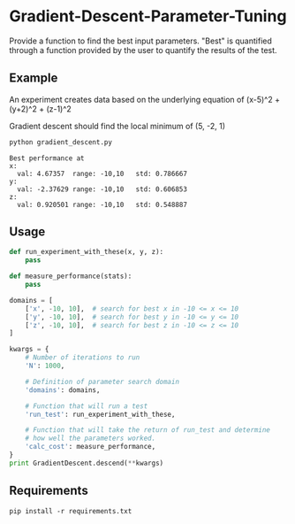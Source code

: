 # Gradient-Descent-Parameter-Tuning

Provide a function to find the best input parameters.  "Best" is quantified through a function provided by the user to quantify the results of the test.

## Example

An experiment creates data based on the underlying equation of
    (x-5)^2 + (y+2)^2 + (z-1)^2

Gradient descent should find the local minimum of (5, -2, 1)

```bash
python gradient_descent.py
```

```
Best performance at
x:
  val: 4.67357  range: -10,10   std: 0.786667
y:
  val: -2.37629 range: -10,10   std: 0.606853
z:
  val: 0.920501 range: -10,10   std: 0.548887
```

## Usage

```python
def run_experiment_with_these(x, y, z):
    pass

def measure_performance(stats):
    pass

domains = [
    ['x', -10, 10],  # search for best x in -10 <= x <= 10
    ['y', -10, 10],  # search for best y in -10 <= y <= 10
    ['z', -10, 10],  # search for best z in -10 <= z <= 10
]

kwargs = {
    # Number of iterations to run
    'N': 1000,

    # Definition of parameter search domain
    'domains': domains,

    # Function that will run a test
    'run_test': run_experiment_with_these,

    # Function that will take the return of run_test and determine
    # how well the parameters worked.
    'calc_cost': measure_performance,
}
print GradientDescent.descend(**kwargs)
```

## Requirements

```
pip install -r requirements.txt
```